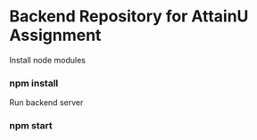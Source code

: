 # Backend Repository for AttainU Assignment

Install node modules 

### npm install

Run backend server
### npm start
